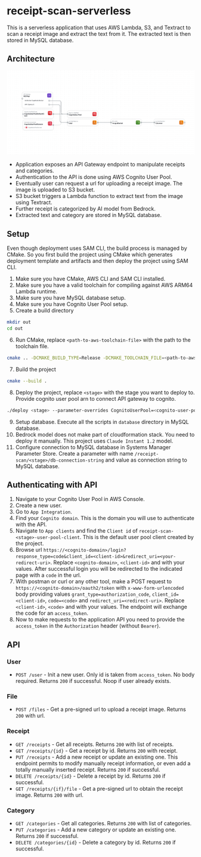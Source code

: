 # receipt-scan-serverless
This is a serverless application that uses AWS Lambda, S3, and Textract to scan a receipt image and extract the text from it. The extracted text is then stored in MySQL database.

## Architecture
![Architecture](./architecture.png)

- Application exposes an API Gateway endpoint to manipulate receipts and categories.
- Authentication to the API is done using AWS Cognito User Pool.
- Eventually user can request a url for uploading a receipt image. The image is uploaded to S3 bucket.
- S3 bucket triggers a Lambda function to extract text from the image using Textract.
- Further receipt is categorized by AI model from Bedrock.
- Extracted text and category are stored in MySQL database.

## Setup
Even though deployment uses SAM CLI, the build process is managed by CMake. So you first build the project using CMake which generates deployment template and artifacts and then deploy the project using SAM CLI.
1. Make sure you have CMake, AWS CLI and SAM CLI installed.
2. Make sure you have a valid toolchain for compiling against AWS ARM64 Lambda runtime.
3. Make sure you have MySQL database setup.
4. Make sure you have Cognito User Pool setup.
5. Create a build directory
```bash
mkdir out
cd out
```
6. Run CMake, replace `<path-to-aws-toolchain-file>` with the path to the toolchain file.
```bash
cmake .. -DCMAKE_BUILD_TYPE=Release -DCMAKE_TOOLCHAIN_FILE=<path-to-aws-toolchain-file>
```
7. Build the project
```bash
cmake --build .
```
8. Deploy the project, replace `<stage>` with the stage you want to deploy to. Provide cognito user pool arn to connect API gateway to cognito.
```bash
./deploy <stage> --parameter-overrides CognitoUserPool=<cognito-user-pool-arn>
```
9. Setup database. Execute all the scripts in `database` directory in MySQL database.
10. Bedrock model does not make part of cloudformation stack. You need to deploy it manually. This project uses `Claude Instant 1.2` model.
11. Configure connection to MySQL database in Systems Manager Parameter Store. Create a parameter with name `/receipt-scan/<stage>/db-connection-string` and value as connection string to MySQL database.

## Authenticating with API
1. Navigate to your Cognito User Pool in AWS Console.
2. Create a new user.
3. Go to `App Integration`.
4. Find your `Cognito domain`. This is the domain you will use to authenticate with the API.
5. Navigate to `App clients` and find the `Client id` of `receipt-scan-<stage>-user-pool-client`. This is the default user pool client created by the project.
6. Browse url `https://<cognito-domain>/login?response_type=code&client_id=<client-id>&redirect_uri=<your-redirect-uri>`. Replace `<cognito-domain>`, `<client-id>` and <redirect-uri> with your values. After successful login you will be redirected to the indicated page with a `code` in the url.
7. With postman or curl or any other tool, make a POST request to `https://<cognito-domain>/oauth2/token` with `x-www-form-urlencoded` body providing values `grant_type=authorization_code`, `client_id=<client-id>`, `code=<code>` and `redirect_uri=<redirect-uri>`. Replace `<client-id>`, `<code>` and <redirect-uri> with your values. The endpoint will exchange the code for an `access_token`.
8. Now to make requests to the application API you need to provide the `access_token` in the `Authorization` header (without `Bearer`).

## API
### User
- `POST /user` - Init a new user. Only id is taken from `access_token`. No body required. Returns `200` if successful. Noop if user already exists.

### File
- `POST /files` - Get a pre-signed url to upload a receipt image. Returns `200` with url.

### Receipt
- `GET /receipts` - Get all receipts. Returns `200` with list of receipts.
- `GET /receipts/{id}` - Get a receipt by id. Returns `200` with receipt.
- `PUT /receipts` - Add a new receipt or update an existing one. This endpoint permits to modify manually receipt information, or even add a totally manually inserted receipt. Returns `200` if successful.
- `DELETE /receipts/{id}` - Delete a receipt by id. Returns `200` if successful.
- `GET /receipts/{if}/file` - Get a pre-signed url to obtain the receipt image. Returns `200` with url.

### Category
- `GET /categories` - Get all categories. Returns `200` with list of categories.
- `PUT /categories` - Add a new category or update an existing one. Returns `200` if successful.
- `DELETE /categories/{id}` - Delete a category by id. Returns `200` if successful.
